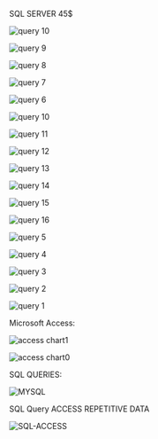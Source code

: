 SQL SERVER 45$

![query 10](https://github.com/RubenGavidia/Data_Portfolio_RubenGavidia0x/blob/main/sql_server/Query10.png)

![query 9](https://github.com/RubenGavidia/Data_Portfolio_RubenGavidia0x/blob/main/sql_server/Query9.png)

![query 8](https://github.com/RubenGavidia/Data_Portfolio_RubenGavidia0x/blob/main/sql_server/Query8.png)

![query 7](https://github.com/RubenGavidia/Data_Portfolio_RubenGavidia0x/blob/main/sql_server/Query7.png)

![query 6](https://github.com/RubenGavidia/Data_Portfolio_RubenGavidia0x/blob/main/sql_server/Query6.png)

![query 10](https://github.com/RubenGavidia/Data_Portfolio_RubenGavidia0x/blob/main/sql_server/Query6.png)

![query 11](https://github.com/RubenGavidia/Data_Portfolio_RubenGavidia0x/blob/main/sql_server/Query11.png)

![query 12](https://github.com/RubenGavidia/Data_Portfolio_RubenGavidia0x/blob/main/sql_server/Query12.png)

![query 13](https://github.com/RubenGavidia/Data_Portfolio_RubenGavidia0x/blob/main/sql_server/Query13.png)

![query 14](https://github.com/RubenGavidia/Data_Portfolio_RubenGavidia0x/blob/main/sql_server/Query14.png)

![query 15](https://github.com/RubenGavidia/Data_Portfolio_RubenGavidia0x/blob/main/sql_server/Query15.png)

![query 16](https://github.com/RubenGavidia/Data_Portfolio_RubenGavidia0x/blob/main/sql_server/Query16.png)

![query 5](https://github.com/RubenGavidia/Data_Portfolio_RubenGavidia0x/blob/main/sql_server/Query5.png)

![query 4](https://github.com/RubenGavidia/Data_Portfolio_RubenGavidia0x/blob/main/sql_server/Query4.png)

![query 3](https://github.com/RubenGavidia/Data_Portfolio_RubenGavidia0x/blob/main/sql_server/Query3.png)

![query 2](https://github.com/RubenGavidia/Data_Portfolio_RubenGavidia0x/blob/main/sql_server/Query2.png)

![query 1](https://github.com/RubenGavidia/Data_Portfolio_RubenGavidia0x/blob/main/sql_server/Query1.png)


Microsoft Access:

![access chart1](https://github.com/RubenGavidia/Data_Portfolio_RubenGavidia0x/blob/main/Microsoft_Access_Portfolio_RubenGavidia0x/chart%20microsoft%20access1.jpg?raw=true)


![access chart0](https://github.com/RubenGavidia/Data_Portfolio_RubenGavidia0x/blob/main/Microsoft_Access_Portfolio_RubenGavidia0x/chart%20microsoft%20access0.png?raw=true)

SQL QUERIES:

![MYSQL](https://cdn.discordapp.com/attachments/816065077877800990/825788871677444127/unknown.png)

SQL Query ACCESS REPETITIVE DATA

![SQL-ACCESS](https://github.com/RubenGavidia/Data_Portfolio_RubenGavidia0x/blob/main/DATA/2images_normalization_with_access.png?raw=true)
